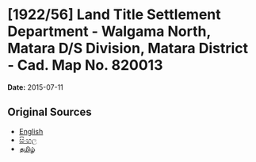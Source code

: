# [1922/56] Land Title Settlement Department - Walgama North, Matara D/S Division, Matara District - Cad. Map No. 820013

**Date:** 2015-07-11

## Original Sources

- [English](https://documents.gov.lk/view/extra-gazettes/2015/7/1922-56_E.pdf)
- [සිංහල](https://documents.gov.lk/view/extra-gazettes/2015/7/1922-56_S.pdf)
- [தமிழ்](https://documents.gov.lk/view/extra-gazettes/2015/7/1922-56_T.pdf)

